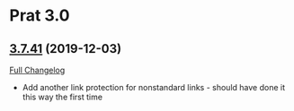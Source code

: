 # Prat 3.0

## [3.7.41](https://github.com/sylvanaar/prat-3-0/tree/3.7.41) (2019-12-03)
[Full Changelog](https://github.com/sylvanaar/prat-3-0/compare/3.7.40...3.7.41)

- Add another link protection for nonstandard links - should have done it this way the first time  
